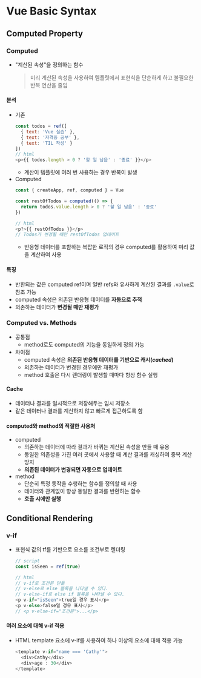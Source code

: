 # Vue Basic Syntax
## Computed Property
### Computed
- "계산된 속성"을 정의하는 함수
  > 미리 계산된 속성을 사용하여 템플릿에서 표현식을 단순하게 하고 불필요한 반복 연산을 줄임

#### 분석
- 기존
  ```javascript
  const todos = ref([
    { text: 'Vue 실습' },
    { text: '자격증 공부' },
    { text: 'TIL 작성' }
  ])
  // html
  <p>{{ todos.length > 0 ? '할 일 남음' : '종료' }}</p>
  ```
  - 계산이 템플릿에 여러 번 사용하는 경우 반복이 발생
- Computed
  ```javascript
  const { createApp, ref, computed } = Vue

  const restOfTodos = computed(() => {
    return todos.value.length > 0 ? '할 일 남음' : '종료'
  })

  // html
  <p?>{{ restOfTodos }}</p>
  // Todos가 변경될 때만 restOfTodos 업데이트
  ```
  - 반응형 데이터를 포함하는 복잡한 로직의 경우 computed를 활용하여 미리 값을 계산하여 사용

#### 특징
- 반환되는 값은 computed ref이며 일반 refs와 유사하게 계산된 결과를 `.value`로 참조 가능
- computed 속성은 의존된 반응형 데이터를 **자동으로 추적**
- 의존하는 데이터가 **변경될 때만 재평가**

### Computed vs. Methods
- 공통점
  - method로도 computed의 기능을 동일하게 정의 가능
- 차이점
  - computed 속성은 **의존된 반응형 데이터를 기반으로 캐시(*cached*)**
  - 의존하는 데이터가 변경된 경우에만 재평가
  - method 호출은 다시 렌더링이 발생할 때마다 항상 함수 실행

#### Cache
- 데이터나 결과를 일시적으로 저장해두는 임시 저장소
- 같은 데이터나 결과를 계산하지 않고 빠르게 접근하도록 함 

#### computed와 method의 적절한 사용처
- computed
  - 의존하는 데이터에 따라 결과가 바뀌는 계산된 속성을 만들 때 유용
  - 동일한 의존성을 가진 여러 곳에서 사용할 때 계산 결과를 캐싱하여 중복 계산 방지
  - **의존된 데이터가 변경되면 자동으로 업데이트**
- method
  - 단순히 특정 동작을 수행하는 함수를 정의할 때 사용
  - 데이터와 관계없이 항상 동일한 결과를 반환하는 함수
  - **호출 시에만 실행**

## Conditional Rendering
### v-if
- 표현식 값의 tf를 기반으로 요소를 조건부로 렌더링
  ```javascript
  // script
  const isSeen = ref(true)

  // html
  // v-if로 조건문 만듦
  // v-else로 else 블록을 나타낼 수 있다.
  // v-else-if로 else if 블록을 나타낼 수 있다.
  <p v-if="isSeen">true일 경우 표시</p>
  <p v-else>false일 경우 표시</p>
  // <p v-else-if="조건문">...</p>
  ```

#### 여러 요소에 대해 v-if 적용
- HTML template 요소에 v-if를 사용하여 하나 이상의 요소에 대해 적용 가능
  ```javascript
  <template v-if="name === 'Cathy'">
    <div>Cathy</div>
    <div>age : 30</div>
  </template>
  ```

#### <template> element
- 페이지가 **로드 될 때 렌더링 되지 않**지만, JavaScript를 사용하여 **나중에 문서에서 사용**할 수 있도록 하는 HTML을 보유하기 위한 메커니즘

### v-if vs. v-show
- `v-show` : 표현식 값의 tf를 기반으로 요소의 가시성을 전환
  - 항상 DOM에 렌더링 되어있음
  - CSS display 속성만 전환
  ```javascript
  const is Show = ref(false)

  // html
  <div v-show="isShow">v-show</div>
  // ==> <div style="display: none;">v-show</div>
  ```

#### v-if와 v-show의 적절한 사용처
- `v-if`
  - 초기 조건이 false인 경우 아무 작업도 실행하지 않음
  - 토글 비용이 높음
- `v-show`
  - 초기 조건에 관계 없이 항상 렌더링
  - 초기 렌더링 비용이 더 높음

> 콘텐츠를 매우 자주 전환해야 하는 경우에는 v-show
>
> 실행 중에 조건이 변경되지 않는 경우네는 v-if

## List Rendering
### v-for
- 소스 데이터를 기반으로 요소 또는 템플릿 블록을 여러 번 렌더링
  - v-for는 `alias in expression` 형식의 특수 구문 사용
    ```html
    <div v-for="item in items">
      {{ item.text }}
    </div>
    ```
  - 인덱스에 대한 별칭 지정 가능
    ```html
    <div v-for="(item, index) in arr"></div>

    <div v-for="(value, key, index) in object"></div>
    ```
  - 중첩 for문 사용 가능
    ```html
    <ul v-for="item in myInfo">
      <li v-for="friend in item.friends">
        ...
      </li>
    </ul>
    ```

#### 여러 요소에 대한 v-for 적용
- `v-if`와 마찬가지로 HTML template 요소에 `v-for`를 사용하여 적용
  ```html
  <ul>
    <template v-for="item in myArr">
      <li>{{ item.name }}</li>
      <li>{{ item.age }}</li>
      <hr>
    </template>
  </ul>
  ```

### v-for with key
- 반드시 `v-for`와 `key`를 함께 사용
  > 내부 컴포넌트의 상태를 일관 되게 하여 데이터의 예측 가능한 행동을 유지하기 위해서이다.

- key는 반드시 각 요소에 대한 **고유한 값을 나타낼 수 있는 식별자**여야 함
  ```html
  <div v-for="item in items" :key="item.id">
    ...
  </div>
  ```

#### 내장 특수 속성 `key`
- number 혹은 string으로만 사용
- Vue 내부 가상 DOM 알고리즘이 이전 목록과 새 노드 목록을 비교할 때 각 node를 식별하는 용도로 사용

### v-for with v-if
- 동일 요소에 `v-for`와 `v-if`를 **함께 사용하지 않는다**
  - 동일한 요소에서 `v-if`가 `v-for`보다 우선순위가 더 높음
  > `v-if`의 조건은 `v-for` 범위의 변수에 접근할 수 없다.

#### 해결방법
1. computed 활용
   - 이미 필터링 된 목록을 반환하여 반복
   ```javascript
   const completeTodos = computed(() => {
    return todos.value.filter((todo) => !todo.isComplete)
   })
   ```
   ```html
   <ul>
     <li v-for="todo in completeTodos" :key="todo.id">
       ...
     </li>
   </ul>
   ```

2. v-for와 template 요소를 사용
   ```html
   <ul>
     <template v-for="todo in todos" :key="todo.id">
       <li v-if="!todo.isComplete">
         ...
       </li>
     </template>
   </ul>
   ```

## Watchers
### watch
- `watch()` : 하나 이상의 반응형 데이터를 감시하고, 감시하는 데이터가 변경되는 콜백 함수를 호출

#### 구조
```javascript
watch(source, (newValue, oldValue) => {
  ...
})
```
- 첫번째 인자 : `source`
  - watch가 감시하는 대상 (*반응형 변수, 값을 반환하는 함수 등*)
- 두번째 인자 : `callback function`
  - source가 변경될 때 호출되는 콜백 함수
    - newValue : 감시하는 대상이 변화된 값
    - oldValue : 감시하는 대상의 기존 값

- 배열을 활용하여 여러 대상 감시 가능
  ```javascript
  watch([foo, bar], ([newFoo, newBar], [prevFoo, prevBar]) => {
    ...
  })
  ```

### computed vs. watch

||**Computed**|**Watchers**|
|:-:|:-------:|:----------:|
|동작|의존하는 데이터 속성의 계산된 값을 반환|특정 데이터 속성의 변화를 감시하고 작업을 수행|
|사용 목적|계산된 값을 캐싱하여 **중복 계산 방지**|데이터 변화에 따른 **특정 작업 수행**|
|사용 예시|연산 된 길이, 필터링 된 목록 계산 등|DOM 변경, 다른 비동기 작업 수행, 외부 API와 연동 등|

> 공통점 : 데이터의 변화를 감지하고 처리

> Computed와 Watch 모두 감시하는 원본 데이터를 직접 변경하지 않는다.

## Lifecycle Hooks
Vue 컴포넌트의 생성부터 소멸까지 각 단계에서 실행되는 함수

### 활용 예시
1. Mounting
   - Vue 컴포넌트 인스턴스가 **초기 렌더링 및 DOM 요소 생성이 완료된 후** 특정 로직 수행
     ```javascript
     const { createApp, ref, onMounted } = Vue

     const app = createApp({
      setup() {
        onMounted(() => {
          console.log('mounted')
        })
      }
     })
     ```
2. Updating
   - 반응형 데이터의 변경으로 인해 컴포넌트의 **DOM이 업데이트된 후** 특정 로직 수행
     ```javascript
     const { createApp, ref, onMounted, onUpdated } = Vue 

     onUpdated(() => {
       message.value = 'update'
     })
     ```

## Vue Style Guide
Vue 스타일 가이드 규칙의 우선순위 4 범주
1. 우선순위 A : 필수 (Essential)
   - 오류를 방지하는데 도움이 되므로 어떤 경우에도 규칙을 학습하고 준수
2. 우선순위 B : 적극 권장 (Strongly Recommended)
   - 가독성 및 개발자 경험 향상
   - 정당한 사유가 있을 때만 규칙 위반 가능
3. 우선순위 C : 권장 (Recommended)
   - 일관성을 보장하도록 임의의 선택을 할 수 있음
4. 우선순위 D : 주의 필요 (Use with Caution)
   - 잠재적 위험 특성 고려

#### 우선순위 A와 v-if, v-for
1. v-for에 key 작성하기
2. 동일 요소에 v-if와 v-for 함께 사용 금지

## 참고
### Computed 주의 사항
1. Computed의 반환 값은 변경하지 말 것
   - Computed의 반환 값은 의존하는 데이터의 파생 값
   - 계산된 값은 읽기 전용으로 취급하여야 함
   - 의존 데이터를 업데이트하는 쪽으로 변경
2. Computed 사용 시 원본 배열 변경하지 말 것
   - `reverse()`나 `sort()` 사용 시 원본 배열 변경됨
   - 원본 배열의 복사본을 만들어 진행
     ```javascript
     // 원본 배열을 변경하지 않기
     // 금지 예시
     return numbers.reverse()

     // 옳은 예시
     return [...numbers].reverse()
     ```

### Lifecycle Hooks 주의사항
**Lifecycle Hooks는 동기적으로 작성**

1. 컴포넌트 상태의 일관성 유지
   - 컴포넌트의 생명주기 동안 상태가 예측 가능하고 일관되게 유지되도록 보장
   - 비동기적으로 실행될 경우, 컴포넌트의 상태가 예상치 못한 시점에 변경될 수 있어 버그 발생 가능성이 높아짐

2. Vue 내부 메커니즘과의 동기화
   - Vue 내부 로직은 컴포넌트의 Lifecycle에 맞추어 최적화되어 있음
   - 동기적 실행을 통해 Vue 내부 프로세스와 개발자가 작성한 코드가 정확히 동기화

### 배열과 v-for
1. 변화 메서드
   - 호출하는 원본 배열을 변경
   - `push()`, `pop()`, `shift()`, `unshift()`, `splice()`, `sort()`, `reverse()`

2. 배열 교체
   - 원본 배열을 수정하지 않고 항상 새 배열을 반환
   - `filter()`, `concat()`, `slice()`

**※배열의 인덱스를 v-for의 key로 사용하지 말 것※**
- 인덱스는 식별자가 아닌 배열의 항목 위치만 나타냄
- 새 요소가 삽입되거나 요소가 삭제되었을 경우 인덱스 번호의 변경이 발생
  > key로서의 역할 수행 불가
